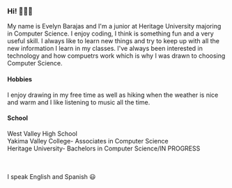 ### Hi! 🙋🏻‍♀️
My name is Evelyn Barajas and I'm a junior at Heritage University majoring in Computer Science. I enjoy coding, I think is something fun and a very useful skill. I always like to learn new things and try to keep up with all the new information I learn in my classes. I've always been interested in technology and how compuetrs work which is why I was drawn to choosing Computer Science.
#### Hobbies
I enjoy drawing in my free time as well as hiking when the weather is nice and warm and I like listening to music all the time.

#### School
West Valley High School <br>
Yakima Valley College- Associates in Computer Science <br>
Heritage University- Bachelors in Computer Science/IN PROGRESS

<br><br>
I speak English and Spanish 😃
